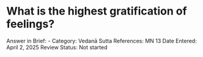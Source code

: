 # What is the highest gratification of feelings?

Answer in Brief: -
 Category: Vedanā
Sutta References: MN 13
Date Entered: April 2, 2025
Review Status: Not started